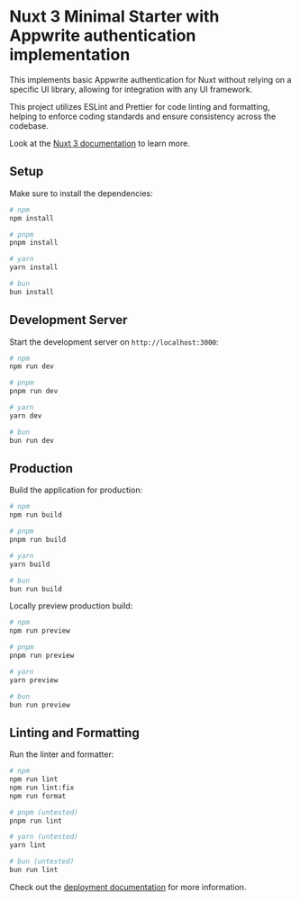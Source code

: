 # Nuxt 3 Minimal Starter with Appwrite authentication implementation

This implements basic Appwrite authentication for Nuxt without relying on a specific UI library, allowing for integration with any UI framework.

This project utilizes ESLint and Prettier for code linting and formatting, helping to enforce coding standards and ensure consistency across the codebase.


Look at the [Nuxt 3 documentation](https://nuxt.com/docs/getting-started/introduction) to learn more.

## Setup

Make sure to install the dependencies:

```bash
# npm
npm install

# pnpm
pnpm install

# yarn
yarn install

# bun
bun install
```

## Development Server

Start the development server on `http://localhost:3000`:

```bash
# npm
npm run dev

# pnpm
pnpm run dev

# yarn
yarn dev

# bun
bun run dev
```

## Production

Build the application for production:

```bash
# npm
npm run build

# pnpm
pnpm run build

# yarn
yarn build

# bun
bun run build
```

Locally preview production build:

```bash
# npm
npm run preview

# pnpm
pnpm run preview

# yarn
yarn preview

# bun
bun run preview
```

## Linting and Formatting

Run the linter and formatter:

```bash
# npm
npm run lint
npm run lint:fix
npm run format

# pnpm (untested)
pnpm run lint

# yarn (untested)
yarn lint

# bun (untested)
bun run lint
```


Check out the [deployment documentation](https://nuxt.com/docs/getting-started/deployment) for more information.
